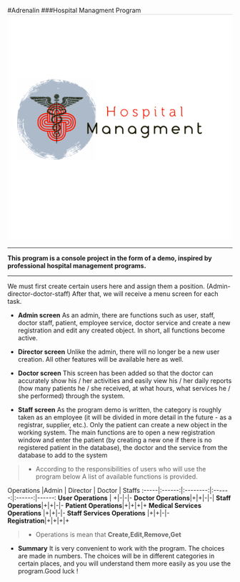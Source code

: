 #Adrenalin
###Hospital Managment Program
![banner picture](https://github.com/faridtb/Adrenalin_HospitalManagment/blob/main/logo.png)


___
 __This program is a console project in the form of a demo, inspired by professional hospital management programs.__

___

We must first create certain users here and assign them a position. (Admin-director-doctor-staff)
 After that, we will receive a menu screen for each task.

 - __Admin screen__
As an admin, there are functions such as user, staff, doctor staff, patient, employee service, doctor service and create a new registration and edit any created object. In short, all functions become active.


- __Director screen__
Unlike the admin, there will no longer be a new user creation. All other features will be available here as well.

- __Doctor screen__
This screen has been added so that the doctor can accurately show his / her activities and easily view his / her daily reports (how many patients he / she received, at what hours, what services he / she performed) through the system.

- __Staff screen__
As the program demo is written, the category is roughly taken as an employee (it will be divided in more detail in the future - as a registrar, supplier, etc.). Only the patient can create a new object in the working system. The main functions are to open a new registration window and enter the patient (by creating a new one if there is no registered patient in the database), the doctor and the service from the database
to add to the system

 
 > - According to the responsibilities of users who will use the program below
A list of available functions is provided.


Operations |Admin | Director | Doctor | Staffs 
:-----|:------:|:--------:|:------:|:------:|------: 
__User Operations__ | +|-|-|-
__Doctor Operations__|+|+|-|-|
__Staff Operations__|+|+|-|-
__Patient Operations__|+|+|+|+
__Medical Services Operations__ |+|+|-|-
__Staff Services Operations__ |+|+|-|-
__Registration__|+|+|+|+

> - Operations is mean that __Create,Edit,Remove,Get__

- __Summary__
It is very convenient to work with the program. The choices are made in numbers. The choices will be in different categories in certain places, and you will understand them more easily as you use the program.Good luck !

